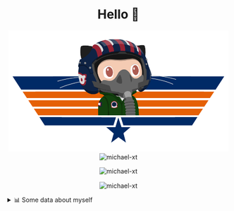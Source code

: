 <h1 align="center">Hello 👋</h1>


<p align="center"><img src="https://raw.githubusercontent.com/Michael-xT/Michael-xT/main/.github/topguntocat.png" width=500>
 <br>
<img src="https://komarev.com/ghpvc/?username=michael-xt&style=for-the-badge" alt="michael-xt" /> 
</p>

<p align="center"><img align="center" src="https://github-readme-stats.vercel.app/api/top-langs/?username=michael-xt&layout=compact&theme=dark&show_icons=true" alt="michael-xt" /></p>
<p align="center"><img align="center" src="https://github-readme-stats.vercel.app/api?username=michael-xt&show_icons=true&theme=dark&show_icons=true" alt="michael-xt" /></p>

<details align="left"><summary>📊 Some data about myself</summary>
<p>

<!--START_SECTION:waka-->
![Code Time](http://img.shields.io/badge/Code%20Time-349%20hrs%2011%20mins-blue)

**🐱 My GitHub Data** 

> 🏆 50 Contributions in the Year 2022
 > 
> 📦 16.6 MB Used in GitHub's Storage 
 > 
> 🚫 Not Opted to Hire
 > 
> 📜 9 Public Repositories 
 > 
> 🔑 26 Private Repositories  
 > 
**I'm an Early 🐤** 

```text
🌞 Morning    44 commits     ███████░░░░░░░░░░░░░░░░░░   28.57% 
🌆 Daytime    37 commits     ██████░░░░░░░░░░░░░░░░░░░   24.03% 
🌃 Evening    71 commits     ███████████░░░░░░░░░░░░░░   46.1% 
🌙 Night      2 commits      ░░░░░░░░░░░░░░░░░░░░░░░░░   1.3%

```
📅 **I'm Most Productive on Thursday** 

```text
Monday       16 commits     ██░░░░░░░░░░░░░░░░░░░░░░░   10.39% 
Tuesday      23 commits     ███░░░░░░░░░░░░░░░░░░░░░░   14.94% 
Wednesday    32 commits     █████░░░░░░░░░░░░░░░░░░░░   20.78% 
Thursday     45 commits     ███████░░░░░░░░░░░░░░░░░░   29.22% 
Friday       8 commits      █░░░░░░░░░░░░░░░░░░░░░░░░   5.19% 
Saturday     23 commits     ███░░░░░░░░░░░░░░░░░░░░░░   14.94% 
Sunday       7 commits      █░░░░░░░░░░░░░░░░░░░░░░░░   4.55%

```


📊 **This Week I Spent My Time On** 

```text
🔥 Editors: 
WebStorm                 12 hrs 34 mins      █████████████████████████   100.0%

💻 Operating System: 
Windows                  12 hrs 34 mins      █████████████████████████   100.0%

```

**I Mostly Code in JavaScript** 

```text
JavaScript               10 repos            ███████░░░░░░░░░░░░░░░░░░   29.41% 
Java                     9 repos             ██████░░░░░░░░░░░░░░░░░░░   26.47% 
Vue                      3 repos             ██░░░░░░░░░░░░░░░░░░░░░░░   8.82% 
C#                       3 repos             ██░░░░░░░░░░░░░░░░░░░░░░░   8.82% 
HTML                     2 repos             █░░░░░░░░░░░░░░░░░░░░░░░░   5.88%

```


**Timeline**

![Chart not found](https://raw.githubusercontent.com/Michael-xT/Michael-xT/main/charts/bar_graph.png) 


 Last Updated on 18/08/2022 00:57:09 UTC
<!--END_SECTION:waka-->
</p>
